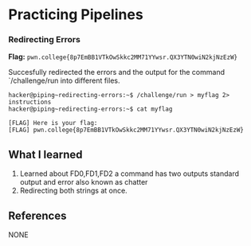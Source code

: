 # Practicing Pipelines

### Redirecting Errors

**Flag:** `pwn.college{8p7EmBB1VTkOwSkkc2MM71YYwsr.QX3YTN0wiN2kjNzEzW}`

Succesfully redirected the errors and the output for the command `/challenge/run into different files. 
```
hacker@piping~redirecting-errors:~$ /challenge/run > myflag 2> instructions
hacker@piping~redirecting-errors:~$ cat myflag

[FLAG] Here is your flag:
[FLAG] pwn.college{8p7EmBB1VTkOwSkkc2MM71YYwsr.QX3YTN0wiN2kjNzEzW}
```

## What I learned

1. Learned about FD0,FD1,FD2 a command has two outputs standard output and error also known as chatter
2. Redirecting both strings at once. 

## References

NONE
